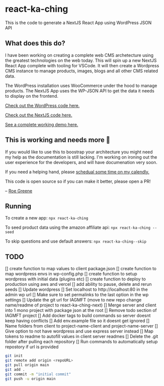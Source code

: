 # react-ka-ching
This is the code to generate a NextJS React App using WordPress JSON API

## What does this do?
I have been working on creating a complete web CMS archetecture using the greatest technologies on the web today. This will spin up a new NextJS React App complete with tooling for VSCode. It will then create a Wordpress CMS instance to manage products, images, blogs and all other CMS related data.

The WordPress installation uses WooCommerce under the hood to manage products. The NextJS App uses the WP-JSON API to get the data it needs to display on the frontend.


[Check out the WordPress code here.](https://github.com/by-rojo/react-ka-ching-wp)


[Check out the NextJS code here.](https://github.com/by-rojo/iagnmft-nodejs)


[See a complete working demo here.](https://iagnmft-nodejs.vercel.app/)


## This is working and needs more 💓

If you would like to use this to boostrap your architecture you might need my help as the documentation is still lacking. I'm working on ironing out the user experience for the developers, and will have documenation very soon.

If you need a helping hand, please [schedual some time on my calendly.](https://calendly.com/roe_the_dev/code-review)

This code is open source so if you can make it better, please open a PR!

– [Roe Greene](https://roethedev.com)

## Running

To create a new app:
`npx react-ka-ching`

To seed product data using the amazon affiliate api:
`npx react-ka-ching --seed`

To skip questions and use default answers:
`npx react-ka-ching--skip`

## TODO

[] create function to map values to client package.json
[] create function to map wordpress envs in wp-config.php
[] create function to setup wordpress with initial data (plugins etc)
[] create function to deploy to production using aws and vercel
[] add ability to pause, delete and rerun seeds
[] Update wordpress
[] Set localhost to http://localhost:80 in the admin wp url 
[] Make sure to set permalinks to the last option in the wp settings
[] Update the git url for IAGMFT (move to new repo change name/readme of project to react-ka-ching-next)
[] Merge server and client into 1 mono project with package json at the root
[] Remove todo section of IAGMFT project
[] Add docker tags to build commands so server doesnt keep having conflicts
[] Add env.example file so it doesnt get ignored
[] Name folders from client to project-name-client and project-name-server
[] Give option to not have wordpress and use express server instead
[] Map tokens to readme to autofill values in client server readmes
[] Delete the .git folder after pulling each repository
[] Run commands to automatically setup repostory if url is provided
```bash
git init
git remote add origin <repoURL>
git pull origin main
git add .
git commit -m "initial commit"
git push -u origin main
```
